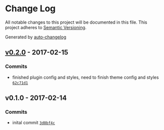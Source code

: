 # Change Log
All notable changes to this project will be documented in this file. This project adheres to [Semantic Versioning](http://semver.org/).

Generated by [auto-changelog](https://github.com/CookPete/auto-changelog)


## [v0.2.0](https://github.com/tpkemme/local-addon-plugins-themes/compare/v0.1.0...v0.2.0) - 2017-02-15

### Commits
* finished plugin config and styles, need to finish theme config and styles [`62c71d1`](https://github.com/tpkemme/local-addon-plugins-themes/commit/62c71d1e2f5ef6f243b9cedf797f86028d4ef973)


## v0.1.0 - 2017-02-14

### Commits
* inital commit [`3d0bf4c`](https://github.com/tpkemme/local-addon-plugins-themes/commit/3d0bf4cfdf011bbaac9649398fe560f94affe788)
